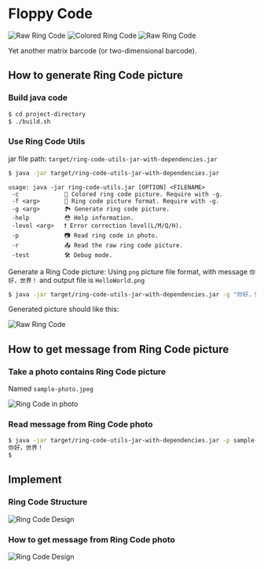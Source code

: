 # Floppy Code

![Raw Ring Code](src/test/resources/4.png)
![Colored Ring Code](src/test/resources/3.png)
![Raw Ring Code](src/test/resources/5.png)

Yet another matrix barcode (or two-dimensional barcode).

## How to generate Ring Code picture

### Build java code

```bash
$ cd project-directory
$ ./build.sh
```

### Use Ring Code Utils

jar file path: `target/ring-code-utils-jar-with-dependencies.jar`

```bash
$ java -jar target/ring-code-utils-jar-with-dependencies.jar
```

```
usage: java -jar ring-code-utils.jar [OPTION] <FILENAME>
 -c             🌈 Colored ring code picture. Require with -g.
 -f <arg>       📄 Ring code picture format. Require with -g.
 -g <arg>       🏞 Generate ring code picture.
 -help          😳 Help information.
 -level <arg>   ❗️ Error correction level(L/M/Q/H).
 -p             📷 Read ring code in photo.
 -r             📤 Read the raw ring code picture.
 -test          🛠 Debug mode.
```

Generate a Ring Code picture: Using `png` picture file format, with message `你好，世界！` and output file is `HelloWorld.png`

```bash
$ java -jar target/ring-code-utils-jar-with-dependencies.jar -g "你好，世界！" -fpng HelloWorld.png
```
Generated picture should like this:

![Raw Ring Code](src/test/resources/HelloWorld.png)

## How to get message from Ring Code picture

### Take a photo contains Ring Code picture

Named `sample-photo.jpeg`

![Ring Code in photo](src/test/resources/sample-4.jpeg)

### Read message from Ring Code photo 

```bash
$ java -jar target/ring-code-utils-jar-with-dependencies.jar -p sample-photo.jpeg
你好，世界！
$ 
```

## Implement

### Ring Code Structure

![Ring Code Design](docs/design.jpg)

### How to get message from Ring Code photo

![Ring Code Design](docs/reading-process.jpg)
